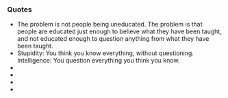 ### Quotes
* The problem is not people being uneducated. The problem is that people are educated just enough to believe what they have been taught, and not educated enough to question anything from what they have been taught.
* Stupidity: You think you know everything, without questioning. Intelligence: You question everything you think you know.
*
*
*
*

